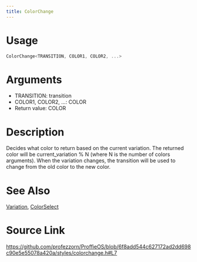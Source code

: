 ```yaml
---
title: ColorChange
---
```


# Usage
```cpp
ColorChange<TRANSITION, COLOR1, COLOR2, ...>
```

# Arguments
 * TRANSITION: transition
 * COLOR1, COLOR2, ...:  COLOR
 * Return value: COLOR

# Description
Decides what color to return based on the current variation.
The returned color will be current_variation % N (where N is the number of colors arguments).
When the variation changes, the transition will be used to change from the old color to the new color.

# See Also
[Variation](/config/functions/Variation.html), [ColorSelect](/config/styles/ColorSelect.html)

# Source Link
https://github.com/profezzorn/ProffieOS/blob/6f8add544c627172ad2dd698c90e5e55078a420a/styles/colorchange.h#L7
